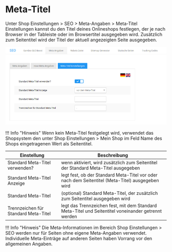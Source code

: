 # Meta-Titel 

Unter Shop Einstellungen \> SEO \> Meta-Angaben \> Meta-Titel Einstellungen kannst du den Titel deines Onlineshops festlegen, der je nach Browser in der Tableiste oder im Browsertitel ausgegeben wird. Zusätzlich zum Seitentitel wird der Titel der aktuell angezeigten Seite ausgegeben.

![](Bilder/Abb051_konfigurationDesMetaTitels.png "Konfiguration des Meta-Titels")

!!! Info "Hinweis"
	 Wenn kein Meta-Titel festgelegt wird, verwendet das Shopsystem den unter Shop Einstellungen \> Mein Shop im Feld Name des Shops eingetragenen Wert als Seitentitel.

|Einstellung|Beschreibung|
|-----------|------------|
|Standard Meta-Titel verwenden?|wenn aktiviert, wird zusätzlich zum Seitentitel der Standard Meta-Titel ausgegeben|
|Standard Meta-Titel Anzeige|legt fest, ob der Standard Meta-Titel vor oder nach dem Seitentitel \(Meta-Titel\) ausgegeben wird|
|Standard Meta-Titel|\(optional\) Standard Meta-Titel, der zusätzlich zum Seitentitel ausgegeben wird|
|Trennzeichen für Standard Meta-Titel|legt das Trennzeichen fest, mit dem Standard Meta-Titel und Seitentitel voneinander getrennt werden|

!!! Info "Hinweis"
	 Die Meta-Informationen im Bereich Shop Einstellungen \> SEO werden nur für Seiten ohne eigene Meta-Angaben verwendet. Individuelle Meta-Einträge auf anderen Seiten haben Vorrang vor den allgemeinen Angaben.



